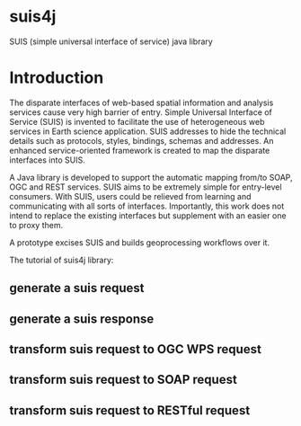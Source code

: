 # suis4j

SUIS (simple universal interface of service) java library

# Introduction

The disparate interfaces of web-based spatial information and analysis services cause very high barrier of entry. Simple Universal Interface of Service (SUIS) is invented to facilitate the use of heterogeneous web services in Earth science application. SUIS addresses to hide the technical details such as protocols, styles, bindings, schemas and addresses. An enhanced service-oriented framework is created to map the disparate interfaces into SUIS. 

A Java library is developed to support the automatic mapping from/to SOAP, OGC and REST services. SUIS aims to be extremely simple for entry-level consumers. With SUIS, users could be relieved from learning and communicating with all sorts of interfaces. Importantly, this work does not intend to replace the existing interfaces but supplement with an easier one to proxy them. 

A prototype excises SUIS and builds geoprocessing workflows over it.

The tutorial of suis4j library:

## generate a suis request

## generate a suis response

## transform suis request to OGC WPS request

## transform suis request to SOAP request

## transform suis request to RESTful request


